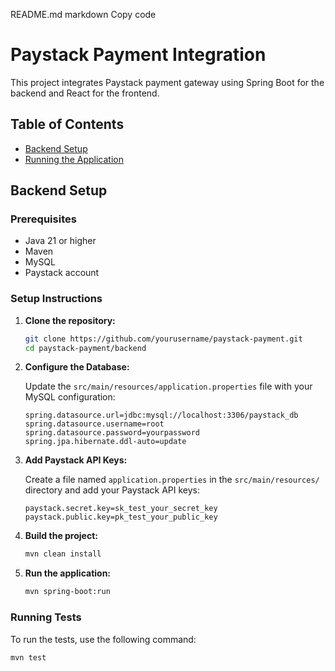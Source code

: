 README.md
markdown
Copy code
# Paystack Payment Integration

This project integrates Paystack payment gateway using Spring Boot for the backend and React for the frontend.

## Table of Contents

- [Backend Setup](#backend-setup)
- [Running the Application](#running-the-application)

## Backend Setup

### Prerequisites

- Java 21 or higher
- Maven
- MySQL
- Paystack account

### Setup Instructions

1. **Clone the repository:**

    ```sh
    git clone https://github.com/yourusername/paystack-payment.git
    cd paystack-payment/backend
    ```

2. **Configure the Database:**

   Update the `src/main/resources/application.properties` file with your MySQL configuration:

    ```properties
    spring.datasource.url=jdbc:mysql://localhost:3306/paystack_db
    spring.datasource.username=root
    spring.datasource.password=yourpassword
    spring.jpa.hibernate.ddl-auto=update
    ```

3. **Add Paystack API Keys:**

   Create a file named `application.properties` in the `src/main/resources/` directory and add your Paystack API keys:

    ```properties
    paystack.secret.key=sk_test_your_secret_key
    paystack.public.key=pk_test_your_public_key
    ```

4. **Build the project:**

    ```sh
    mvn clean install
    ```

5. **Run the application:**

    ```sh
    mvn spring-boot:run
    ```

### Running Tests

To run the tests, use the following command:

```sh
mvn test
